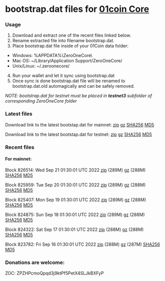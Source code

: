 # bootstrap.dat files for [01coin Core](https://01coin.io)

### Usage

1. Download and extract one of the recent files linked below.
2. Rename extracted file into filename bootstrap.dat.
3. Place bootstrap.dat file inside of your 01Coin data folder:
 - Windows: %APPDATA%\ZeroOneCore\
 - Mac OS: ~/Library/Application Support/ZeroOneCore/
 - Unix/Linux: ~/.zeroonecore/
4. Run your wallet and let it sync using bootstrap.dat
5. Once sync is done bootstrap.dat file will be renamed to bootstrap.dat.old automagically and can be safely removed.

_NOTE: bootstrap.dat for testnet must be placed in **testnet3** subfolder of corresponding ZeroOneCore folder_

### Latest files
Download link to the latest bootstap.dat for mainnet: [zip](https://files.01coin.io/mainnet/bootstrap.dat.zip) [gz](https://files.01coin.io/mainnet/bootstrap.dat.tar.gz) [SHA256](https://files.01coin.io/mainnet/sha256.txt) [MD5](https://files.01coin.io/mainnet/md5.txt)

Download link to the latest bootstap.dat for testnet: [zip](https://files.01coin.io/testnet/bootstrap.dat.zip) [gz](https://files.01coin.io/testnet/bootstrap.dat.tar.gz) [SHA256](https://files.01coin.io/testnet/sha256.txt) [MD5](https://files.01coin.io/testnet/md5.txt)

### Recent files

#### For mainnet:

Block 826514: Wed Sep 21 01:30:01 UTC 2022 [zip](https://files.01coin.io/mainnet/2022-09-21/bootstrap.dat.zip) (289M) [gz](https://files.01coin.io/mainnet/2022-09-21/bootstrap.dat.tar.gz) (288M) [SHA256](https://files.01coin.io/mainnet/2022-09-21/sha256.txt) [MD5](https://files.01coin.io/mainnet/2022-09-21/md5.txt)

Block 825959: Tue Sep 20 01:30:01 UTC 2022 [zip](https://files.01coin.io/mainnet/2022-09-20/bootstrap.dat.zip) (289M) [gz](https://files.01coin.io/mainnet/2022-09-20/bootstrap.dat.tar.gz) (288M) [SHA256](https://files.01coin.io/mainnet/2022-09-20/sha256.txt) [MD5](https://files.01coin.io/mainnet/2022-09-20/md5.txt)

Block 825407: Mon Sep 19 01:30:01 UTC 2022 [zip](https://files.01coin.io/mainnet/2022-09-19/bootstrap.dat.zip) (289M) [gz](https://files.01coin.io/mainnet/2022-09-19/bootstrap.dat.tar.gz) (288M) [SHA256](https://files.01coin.io/mainnet/2022-09-19/sha256.txt) [MD5](https://files.01coin.io/mainnet/2022-09-19/md5.txt)

Block 824875: Sun Sep 18 01:30:01 UTC 2022 [zip](https://files.01coin.io/mainnet/2022-09-18/bootstrap.dat.zip) (289M) [gz](https://files.01coin.io/mainnet/2022-09-18/bootstrap.dat.tar.gz) (288M) [SHA256](https://files.01coin.io/mainnet/2022-09-18/sha256.txt) [MD5](https://files.01coin.io/mainnet/2022-09-18/md5.txt)

Block 824322: Sat Sep 17 01:30:01 UTC 2022 [zip](https://files.01coin.io/mainnet/2022-09-17/bootstrap.dat.zip) (288M) [gz](https://files.01coin.io/mainnet/2022-09-17/bootstrap.dat.tar.gz) (288M) [SHA256](https://files.01coin.io/mainnet/2022-09-17/sha256.txt) [MD5](https://files.01coin.io/mainnet/2022-09-17/md5.txt)

Block 823782: Fri Sep 16 01:30:01 UTC 2022 [zip](https://files.01coin.io/mainnet/2022-09-16/bootstrap.dat.zip) (288M) [gz](https://files.01coin.io/mainnet/2022-09-16/bootstrap.dat.tar.gz) (287M) [SHA256](https://files.01coin.io/mainnet/2022-09-16/sha256.txt) [MD5](https://files.01coin.io/mainnet/2022-09-16/md5.txt)


### Donations are welcome:

ZOC: ZPZHPcmoQpqd3j9ktPf5PetX4SLJkBXFyP
